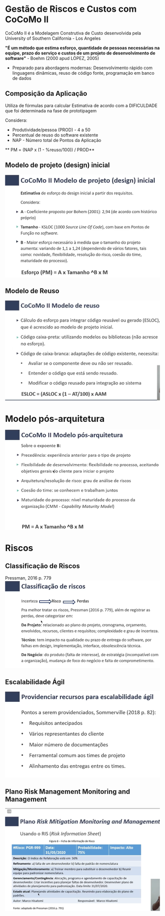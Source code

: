 # Gestão de Riscos e Custos com CoCoMo II 

CoCoMo II é a Modelagem Construtiva de Custo desenvolvida pela University of Southern California - Los Angeles

**"É um método que estima esforço, quantidade
de pessoas necessárias na equipe, prazo do serviço e custos de um projeto de desenvolvimento de software"** - Boehm (2000
apud LÓPEZ, 2005)
- Preparado para abordagens modernas: Desenvolvimento rápido com linguagens dinâmicas, reuso de código fonte, programação em banco de dados

## Composição da Aplicação
Utiliza de fórmulas para calcular Estimativa de acordo com a DIFICULDADE que foi determinada na fase de prototipagem

Considera:
- Produtividade/pessoa (PROD) - 4 a 50
- Percentual de reuso do software existente
- NAP - Número total de Pontos da Aplicação

** PM = (NAP x (1 - %reuso/100)) / PROD**

## Modelo de projeto (design) inicial
![alt text](image-2.png)

## Modelo de Reuso
![alt text](image-3.png)

# Modelo pós-arquitetura
![alt text](image-4.png)



# Riscos
## Classificação de Riscos
Pressman, 2016 p. 779
![alt text](image-5.png)

## Escalabilidade Ágil
![alt text](image-6.png)

## Plano Risk Management Monitoring and Management
![alt text](image-7.png)

